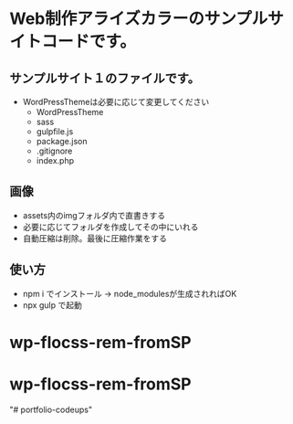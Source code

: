 # Web制作アライズカラーのサンプルサイトコードです。


## サンプルサイト１のファイルです。
- WordPressThemeは必要に応じて変更してください
	- WordPressTheme
	- sass
	- gulpfile.js
	- package.json
	- .gitignore
	- index.php


## 画像
- assets内のimgフォルダ内で直書きする
- 必要に応じてフォルダを作成してその中にいれる
- 自動圧縮は削除。最後に圧縮作業をする

## 使い方
- npm i でインストール → node_modulesが生成されればOK
- npx gulp で起動
# wp-flocss-rem-fromSP
# wp-flocss-rem-fromSP
"# portfolio-codeups" 

